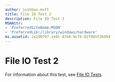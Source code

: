 ```yaml
---
author: joshbax-msft
title: File IO Test 2
description: File IO Test 2
MSHAttr:
- 'PreferredSiteName:MSDN'
- 'PreferredLib:/library/windows/hardware'
ms.assetid: 2a2d0f97-1e0c-47e0-9c76-82f985f26994
---
```


# File IO Test 2


For information about this test, see [File IO Tests](file-io-testsa1fb1fda-1fc1-41de-9626-bf88defeb746.md).

 

 






